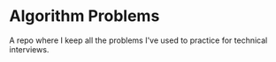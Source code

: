 # Algorithm Problems
A repo where I keep all the problems I've used to practice for technical interviews.
